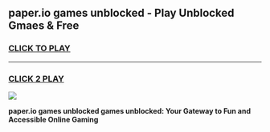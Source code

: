 
## paper.io games unblocked - Play Unblocked Gmaes & Free
<h3>
<a href="https://premium.freeplayer.one?title=paper.io_games_unblocked&ref=20F">CLICK TO PLAY</a></h3>
<hr>

<h3>
<a href="https://premium.freeplayer.one?title=paper.io_games_unblocked&ref=20F">CLICK 2 PLAY</a>
  
</h3>

<a href="https://premium.freeplayer.one?title=paper.io_games_unblocked&ref=20F/"><img src="https://clearcache.store/games.png"></a>


**paper.io games unblocked games unblocked: Your Gateway to Fun and Accessible Online Gaming**
